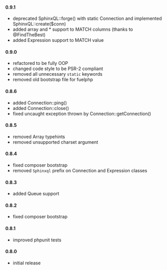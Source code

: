 #### 0.9.1

* deprecated SphinxQL::forge() with static Connection and implemented SphinxQL::create($conn)
* added array and * support to MATCH columns (thanks to @FindTheBest)
* added Expression support to MATCH value

#### 0.9.0

* refactored to be fully OOP
* changed code style to be PSR-2 compliant
* removed all unnecessary `static` keywords
* removed old bootstrap file for fuelphp

#### 0.8.6

* added Connection::ping()
* added Connection::close()
* fixed uncaught exception thrown by Connection::getConnection()

#### 0.8.5

* removed Array typehints
* removed unsupported charset argument

#### 0.8.4

* fixed composer bootstrap
* removed `Sphinxql` prefix on Connection and Expression classes

#### 0.8.3

* added Queue support

#### 0.8.2

* fixed composer bootstrap

#### 0.8.1

* improved phpunit tests

#### 0.8.0

* initial release

